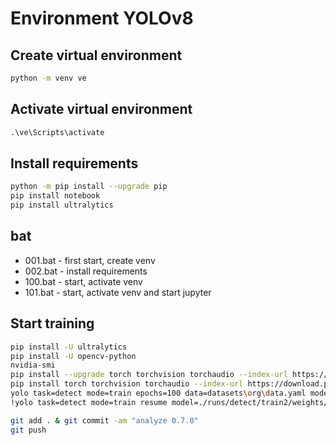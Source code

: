 # Environment YOLOv8

## Create virtual environment

```cmd
python -m venv ve
```

## Activate virtual environment

```cmd
.\ve\Scripts\activate
```

## Install requirements

```bash
python -m pip install --upgrade pip
pip install notebook
pip install ultralytics
```

## bat

- 001.bat - first start, create venv
- 002.bat - install requirements
- 100.bat - start, activate venv
- 101.bat - start, activate venv and start jupyter

## Start training

```bash
pip install -U ultralytics
pip install -U opencv-python
nvidia-smi
pip install --upgrade torch torchvision torchaudio --index-url https://download.pytorch.org/whl/cu118
pip install torch torchvision torchaudio --index-url https://download.pytorch.org/whl/cu118
yolo task=detect mode=train epochs=100 data=datasets\org\data.yaml model=yolov8n.pt imgsz=640 project=training_results name=traffic_signs
!yolo task=detect mode=train resume model=./runs/detect/train2/weights/last.pt data=dataset.yaml epochs=10 imgsz=640 batch=8 project=training_results name=traffic_signs
```

```bash
git add . & git commit -am "analyze 0.7.0"
git push
```
